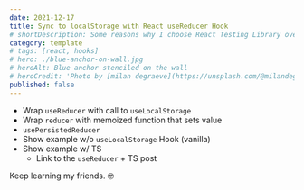 ```yaml
---
date: 2021-12-17
title: Sync to localStorage with React useReducer Hook
# shortDescription: Some reasons why I choose React Testing Library over Enzyme for testing React components
category: template
# tags: [react, hooks]
# hero: ./blue-anchor-on-wall.jpg
# heroAlt: Blue anchor stenciled on the wall
# heroCredit: 'Photo by [milan degraeve](https://unsplash.com/@milandegraeve)'
published: false
---
```


- Wrap `useReducer` with call to `useLocalStorage`
- Wrap `reducer` with memoized function that sets value
- `usePersistedReducer`
- Show example w/o `useLocalStorage` Hook (vanilla)
- Show example w/ TS
  - Link to the `useReducer` + TS post

Keep learning my friends. 🤓
